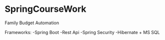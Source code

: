 # SpringCourseWork

Family Budget Automation

Frameworks:
-Spring Boot
-Rest Api
-Spring Security
-Hibernate + MS SQL

